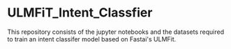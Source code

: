 # ULMFiT_Intent_Classfier

This repository consists of the jupyter notebooks and the datasets required to train an intent classifer model based on Fastai's ULMFit.
